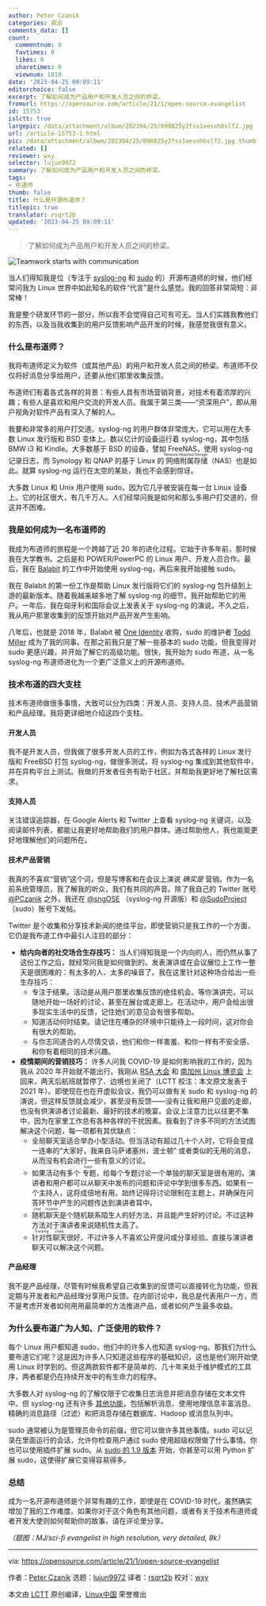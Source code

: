 ```yaml
---
author: Peter Czanik
categories: 观点
comments_data: []
count:
  commentnum: 0
  favtimes: 0
  likes: 0
  sharetimes: 0
  viewnum: 1819
date: '2023-04-25 09:09:11'
editorchoice: false
excerpt: 了解如何成为产品用户和开发人员之间的桥梁。
fromurl: https://opensource.com/article/21/1/open-source-evangelist
id: 15753
islctt: true
largepic: /data/attachment/album/202304/25/090825y2fss1oesohbslf2.jpg
url: /article-15753-1.html
pic: /data/attachment/album/202304/25/090825y2fss1oesohbslf2.jpg.thumb.jpg
related: []
reviewer: wxy
selector: lujun9972
summary: 了解如何成为产品用户和开发人员之间的桥梁。
tags:
- 布道师
thumb: false
title: 什么是开源布道师？
titlepic: true
translator: rsqrt2b
updated: '2023-04-25 09:09:11'
---
```



> 
> 了解如何成为产品用户和开发人员之间的桥梁。
> 
> 
> 


![](/data/attachment/album/202304/25/090825y2fss1oesohbslf2.jpg "Teamwork starts with communication ")


当人们得知我是位（专注于 [syslog-ng](https://www.syslog-ng.com/) 和 [sudo](https://www.sudo.ws/) 的）开源布道师的时候，他们经常问我为 Linux 世界中如此知名的软件“代言”是什么感觉。我的回答非常简短：非常棒！


我是整个研发环节的一部分，所以我不会觉得自己可有可无。当人们实践我教他们的东西，以及当我收集到的用户反馈影响产品开发的时候，我感觉我很有意义。


### 什么是布道师？


我将布道师定义为软件（或其他产品）的用户和开发人员之间的桥梁。布道师不仅仅将好消息分享给用户，还要从他们那里收集反馈。


布道师们有着各式各样的背景：有些人具有市场营销背景，对技术有着浓厚的兴趣；有些人是喜欢和用户交流的开发人员。我属于第三类——“资深用户”，即从用户视角对软件产品有深入了解的人。


我要和非常多的用户打交道。syslog-ng 的用户群体非常庞大，它可以用在大多数 Linux 发行版和 BSD 变体上。数以亿计的设备运行着 syslog-ng，其中包括 BMW i3 和 Kindle。大多数基于 BSD 的设备，譬如 FreeNAS，使用 syslog-ng 记录日志，而 Synology 和 QNAP 的基于 Linux 的<ruby> 网络附属存储 <rt>  Network Attached Storage </rt></ruby>（NAS）也是如此。就算 syslog-ng 运行在太空的某处，我也不会感到惊讶。


大多数 Linux 和 Unix 用户使用 sudo，因为它几乎被安装在每一台 Linux 设备上。它的社区很大，有几千万人。人们经常问我是如何和那么多用户打交道的，但这并不困难。


### 我是如何成为一名布道师的


我成为布道师的旅程是一个跨越了近 20 年的进化过程。它始于许多年前，那时候我在大学教书。之后是和 POWER/PowerPC 的 Linux 用户、开发人员合作。最后，我在 [Balabit](https://en.wikipedia.org/wiki/Balabit) 的工作中开始使用 syslog-ng，再后来我开始接触 sudo。


我在 Balabit 的第一份工作是帮助 Linux 发行版将它们的 syslog-ng 包升级到上游的最新版本。随着我越来越多地了解 syslog-ng 的细节，我开始帮助它的用户。一年后，我在匈牙利和国际会议上发表关于 syslog-ng 的演说。不久之后，我从用户那里收集到的反馈开始对产品开发产生影响。


八年后，也就是 2018 年，Balabit 被 [One Identity](https://www.oneidentity.com/) 收购，sudo 的维护者 [Todd Miller](https://www.linkedin.com/in/millert/) 成为了我的同事。在那之前我只是了解一些基本的 sudo 功能，但我变得对 sudo 更感兴趣，并开始了解它的高级功能。很快，我开始为 sudo 布道，从一名 syslog-ng 布道师进化为一个更广泛意义上的开源布道师。


### 技术布道的四大支柱


技术布道师做很多事情，大致可以分为四类：开发人员、支持人员、技术产品营销和产品经理。我将更详细地介绍这四个支柱。


#### 开发人员


我不是开发人员，但我做了很多开发人员的工作，例如为各式各样的 Linux 发行版和 FreeBSD 打包 syslog-ng，做很多测试，将 syslog-ng 集成到其他软件中，并在异构平台上测试。我做的开发者任务有助于社区，并帮助我更好地了解社区需求。


#### 支持人员


关注错误追踪器，在 Google Alerts 和 Twitter 上查看 syslog-ng 关键词，以及阅读邮件列表，都能让我更好地帮助我们的用户群体。通过帮助他人，我也能能更好地理解他们的问题所在。


#### 技术产品营销


我真的不喜欢“营销”这个词，但是写博客和在会议上演说 *确实是* 营销。作为一名前系统管理员，我了解我的听众，我们有共同的声音。除了我自己的 Twitter 账号 [@PCzanik](https://twitter.com/PCzanik) 之外，我还在 [@sngOSE](https://twitter.com/sngose) （syslog-ng 开源版）和 [@SudoProject](https://twitter.com/SudoProject) （sudo）账号下发帖。


Twitter 是个收集和分享技术新闻的绝佳平台。即使营销只是我工作的一个方面，它仍是我布道工作中最引人注目的部分：


* **给内向者的社交场合生存技巧：** 当人们得知我是一个内向的人，而仍然从事了这份工作之后，就经常问我是如何做到的。发表演讲或在会议展位上工作一整天是很困难的：有太多的人、太多的噪音了。我在这里针对这种场合给出一些生存技巧：
	+ 专注于结果。活动是从用户那里收集反馈的绝佳机会。等你演讲完，可以随地开始一场好的讨论，甚至在展台或走廊上。在活动中，用户会给出很多现实生活中的反馈，记住她们的意见会有很多帮助。
	+ 知道活动何时结束。请记住在嘈杂的环境中只能待上一段时间，这对你会有很大的帮助。
	+ 与你志同道合的人尽情交谈，他们和你一样害羞、和你一样有不安全感、和你有着相同的技术兴趣。
* **疫情期间的营销技巧：** 许多人问我 COVID-19 是如何影响我的工作的，因为我从 2020 年开始就不能出行。我刚从 [RSA 大会](https://www.rsaconference.com/usa/us-2020) 和 [南加州 Linux 博览会](https://www.socallinuxexpo.org/scale/18x) 上回来，两天后航班就暂停了、边境也关闭了（LCTT 校注：本文原文发表于 2021 年）。即使现在也在开虚拟会议，我仍可以做有关 sudo 和 syslog-ng 的演说，但这样反馈就会减少，甚至没有反馈——没有让我和用户见面的走廊，也没有供演讲者讨论最新、最好的技术的晚宴。会议上注意力比以往更不集中，因为在家里工作总有各种各样的干扰因素。我看到了许多不同的方法试图解决这个问题，每一项都有其优缺点：
	+ 全局聊天室适合举办小型活动。但当活动有超过几十个人时，它将会变成一连串的“大家好，我来自马萨诸塞州，波士顿” 或者类似的无用的消息，从而没有机会进行一些有意义的讨论。
	+ 如果活动有多个<ruby> 专题 <rt>  track </rt></ruby>，给每个专题讨论一个单独的聊天室是很有用的。演讲者和用户都可以从聊天中发布的问题和评论中学到很多东西。如果有一个主持人，这将成倍地有用。始终记得将讨论限制在主题上，并确保在问答环节中产生的问题传达到演讲者耳中。
	+ <ruby> 随机聊天 <rt>  chat roulette </rt></ruby>是个随机联系陌生人的好方法，并且能产生好的讨论。不过这种方法对于演讲者来说随机性太高了。
	+ <ruby> 针对性聊天 <rt>  Tracking chats </rt></ruby>很好，不过许多人不喜欢公开提问或分享经验。直接与演讲者聊天可以解决这个问题。


#### 产品经理


我不是产品经理，尽管有时候我希望自己收集到的反馈可以直接转化为功能，但我定期与开发者和产品经理分享用户反馈。在内部讨论中，我总是代表用户一方，而不是考虑开发者如何用用最简单的方法推进产品，或者如何产生最多收益。


### 为什么要布道广为人知、广泛使用的软件？


每个 Linux 用户都知道 sudo，他们中的许多人也知道 syslog-ng。那我们为什么要布道它们呢？这是因为许多人只知道这些程序的基础知识，这也是他们刚开始使用 Linux 时学到的。但这两款软件都不是简单的、几十年来处于维护模式的工具序，两者都是仍在持续开发中的有生命力的程序。


大多数人对 syslog-ng 的了解仅限于它收集日志消息并把消息存储在文本文件中。但 syslog-ng 还有许多 [其他功能](https://www.syslog-ng.com/community/b/blog/posts/building-blocks-of-syslog-ng)，包括解析消息、使用地理信息丰富消息、精确的消息路径（过滤）和把消息存储在数据库、Hadoop 或消息队列中。


sudo 通常被认为是管理员命令的前缀，但它可以做许多其他事情。sudo 可以记录在里面运行的会话，允许你检查用户通过 sudo 使用超级权限做了什么事情。你也可以使用插件扩展 sudo。从 [sudo 的 1.9 版本](https://opensource.com/article/20/10/sudo-19) 开始，你甚至可以用 Python 扩展 sudo，这使得扩展它变得容易得多。


### 总结


成为一名开源布道师是个非常有趣的工作，即使是在 COVID-19 时代，虽然确实增加了我的工作难度。如果你对于这个角色有其他问题，或者有关于技术布道师或者开发大使则如何帮助你的故事，请在评论里分享。


*（题图：MJ/sci-fi evangelist in high resolution, very detailed, 8k）*




---


via: <https://opensource.com/article/21/1/open-source-evangelist>


作者：[Peter Czanik](https://opensource.com/users/czanik) 选题：[lujun9972](https://github.com/lujun9972) 译者：[rsqrt2b](https://github.com/rsqrt2b) 校对：[wxy](https://github.com/wxy)


本文由 [LCTT](https://github.com/LCTT/TranslateProject) 原创编译，[Linux中国](https://linux.cn/) 荣誉推出